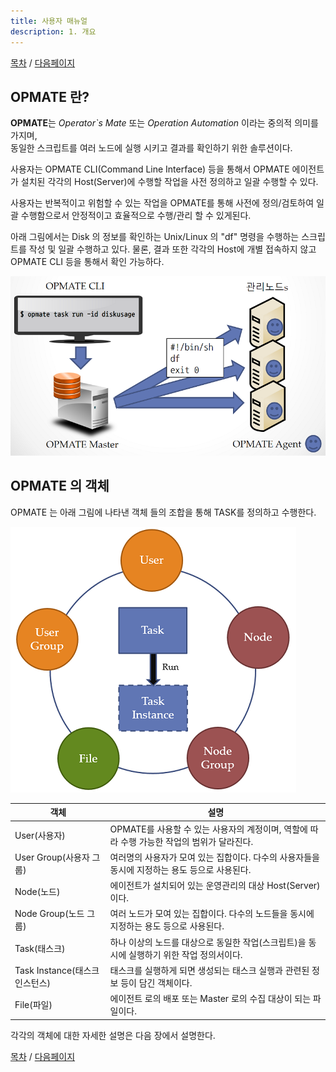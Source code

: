 ```yaml
---
title: 사용자 매뉴얼
description: 1. 개요
---
```


[목차](UserManual.md) / [다음페이지](UserManual2.md)


## OPMATE 란?
**OPMATE**는 *Operator`s Mate* 또는 *Operation Automation* 이라는 중의적 의미를 가지며,<br>
동일한 스크립트를 여러 노드에 실행 시키고 결과를 확인하기 위한 솔루션이다.

사용자는 OPMATE CLI(Command Line Interface) 등을 통해서
OPMATE 에이전트가 설치된 각각의 Host(Server)에 수행할 작업을 사전 정의하고 일괄 수행할 수 있다.

사용자는 반복적이고 위험할 수 있는 작업을 OPMATE를 통해 사전에 정의/검토하여 일괄 수행함으로서 안정적이고 효율적으로 수행/관리 할 수 있게된다.

아래 그림에서는 Disk 의 정보를 확인하는 Unix/Linux 의 "df" 명령을 수행하는 스크립트를 작성 및 일괄 수행하고 있다.
물론, 결과 또한 각각의 Host에 개별 접속하지 않고 OPMATE CLI 등을 통해서 확인 가능하다.
 
![OPMATE_Summary](../../img/opmate-summary.png)

## OPMATE 의 객체
OPMATE 는 아래 그림에 나타낸 객체 들의 조합을 통해 TASK를 정의하고 수행한다.

![OPMATE_Object](../../img/opmate-object.png "OPMATE 객체")

| **객체** | **설명** |
| ---------- | ----------------------------------------------------------------- |
| User(사용자) | OPMATE를 사용할 수 있는 사용자의 계정이며, 역할에 따라 수행 가능한 작업의 범위가 달라진다. |
| User Group(사용자 그룹) | 여러명의 사용자가 모여 있는 집합이다. 다수의 사용자들을 동시에 지정하는 용도 등으로 사용된다. |
| Node(노드) | 에이전트가 설치되어 있는 운영관리의 대상 Host(Server) 이다. | 
| Node Group(노드 그룹) | 여러 노드가 모여 있는 집합이다. 다수의 노드들을 동시에 지정하는 용도 등으로 사용된다. |
| Task(태스크) | 하나 이상의 노드를 대상으로 동일한 작업(스크립트)을 동시에 실행하기 위한 작업 정의서이다. |
| Task Instance(태스크 인스턴스) | 태스크를 실행하게 되면 생성되는 태스크 실행과 관련된 정보 등이 담긴 객체이다. |
| File(파일) | 에이전트 로의 배포 또는 Master 로의 수집 대상이 되는 파일이다. |  

각각의 객체에 대한 자세한 설명은 다음 장에서 설명한다.


[목차](UserManual.md) / [다음페이지](UserManual2.md)